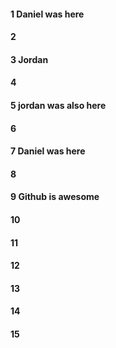 #### 1 Daniel was here
#### 2
#### 3 Jordan
#### 4
#### 5 jordan was also here
#### 6
#### 7 Daniel was here
#### 8
#### 9 Github is awesome
#### 10
#### 11
#### 12
#### 13
#### 14
#### 15